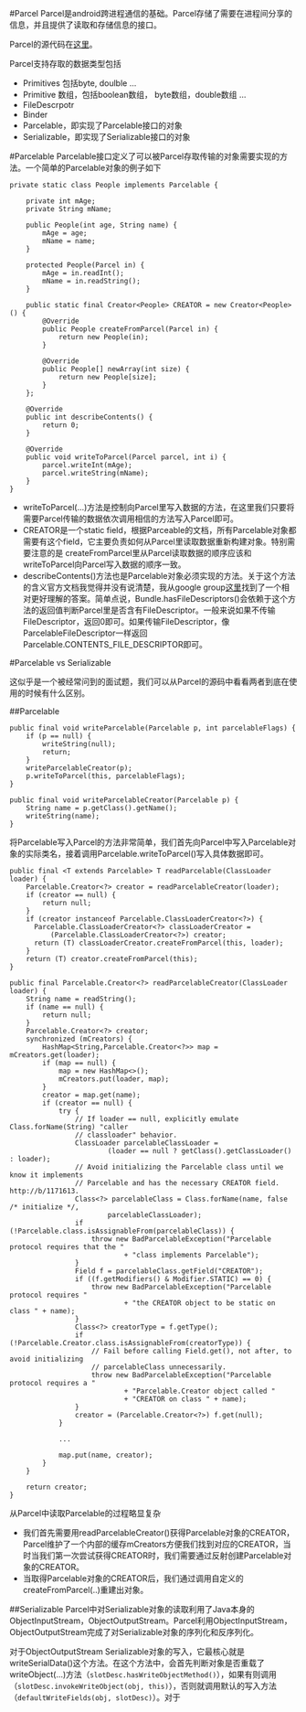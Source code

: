 #Parcel 
Parcel是android跨进程通信的基础。Parcel存储了需要在进程间分享的信息，并且提供了读取和存储信息的接口。

Parcel的源代码在[这里](https://github.com/android/platform_frameworks_base/blob/master/core/java/android/os/Parcel.java)。

Parcel支持存取的数据类型包括
* Primitives 包括byte, doulble ...
* Primitive 数组，包括boolean数组， byte数组，double数组 ...
* FileDescrpotr
* Binder
* Parcelable，即实现了Parcelable接口的对象
* Serializable，即实现了Serializable接口的对象

#Parcelable
Parcelable接口定义了可以被Parcel存取传输的对象需要实现的方法。一个简单的Parcelable对象的例子如下
```
private static class People implements Parcelable {

    private int mAge;
    private String mName;

    public People(int age, String name) {
        mAge = age;
        mName = name;
    }

    protected People(Parcel in) {
        mAge = in.readInt();
        mName = in.readString();
    }

    public static final Creator<People> CREATOR = new Creator<People>() {
        @Override
        public People createFromParcel(Parcel in) {
            return new People(in);
        }

        @Override
        public People[] newArray(int size) {
            return new People[size];
        }
    };

    @Override
    public int describeContents() {
        return 0;
    }

    @Override
    public void writeToParcel(Parcel parcel, int i) {
        parcel.writeInt(mAge);
        parcel.writeString(mName);
    }
}
```

* writeToParcel(...)方法是控制向Parcel里写入数据的方法，在这里我们只要将需要Parcel传输的数据依次调用相信的方法写入Parcel即可。
* CREATOR是一个static field，根据Parceable的文档，所有Parcelable对象都需要有这个field，它主要负责如何从Parcel里读取数据重新构建对象。特别需要注意的是
createFromParcel里从Parcel读取数据的顺序应该和writeToParcel向Parcel写入数据的顺序一致。
* describeContents()方法也是Parcelable对象必须实现的方法。关于这个方法的含义官方文档我觉得并没有说清楚，我从google group[这里](https://groups.google.com/forum/#!topic/android-developers/QVSWGS-8W0A)找到了一个相对更好理解的答案。简单点说，Bundle.hasFileDescriptors()会依赖于这个方法的返回值判断Parcel里是否含有FileDescriptor。一般来说如果不传输FileDescriptor，返回0即可。如果传输FileDescriptor，像ParcelableFileDescriptor一样返回Parcelable.CONTENTS_FILE_DESCRIPTOR即可。

#Parcelable vs Serializable

这似乎是一个被经常问到的面试题，我们可以从Parcel的源码中看看两者到底在使用的时候有什么区别。

##Parcelable
```
public final void writeParcelable(Parcelable p, int parcelableFlags) {
    if (p == null) {
        writeString(null);
        return;
    }
    writeParcelableCreator(p);
    p.writeToParcel(this, parcelableFlags);
}

public final void writeParcelableCreator(Parcelable p) {
    String name = p.getClass().getName();
    writeString(name);
}
```
将Parcelable写入Parcel的方法非常简单，我们首先向Parcel中写入Parcelable对象的实际类名，接着调用Parcelable.writeToParcel()写入具体数据即可。


```
public final <T extends Parcelable> T readParcelable(ClassLoader loader) {
    Parcelable.Creator<?> creator = readParcelableCreator(loader);
    if (creator == null) {
        return null;
    }
    if (creator instanceof Parcelable.ClassLoaderCreator<?>) {
      Parcelable.ClassLoaderCreator<?> classLoaderCreator =
          (Parcelable.ClassLoaderCreator<?>) creator;
      return (T) classLoaderCreator.createFromParcel(this, loader);
    }
    return (T) creator.createFromParcel(this);
}

public final Parcelable.Creator<?> readParcelableCreator(ClassLoader loader) {
    String name = readString();
    if (name == null) {
        return null;
    }
    Parcelable.Creator<?> creator;
    synchronized (mCreators) {
        HashMap<String,Parcelable.Creator<?>> map = mCreators.get(loader);
        if (map == null) {
            map = new HashMap<>();
            mCreators.put(loader, map);
        }
        creator = map.get(name);
        if (creator == null) {
            try {
                // If loader == null, explicitly emulate Class.forName(String) "caller
                // classloader" behavior.
                ClassLoader parcelableClassLoader =
                        (loader == null ? getClass().getClassLoader() : loader);
                // Avoid initializing the Parcelable class until we know it implements
                // Parcelable and has the necessary CREATOR field. http://b/1171613.
                Class<?> parcelableClass = Class.forName(name, false /* initialize */,
                        parcelableClassLoader);
                if (!Parcelable.class.isAssignableFrom(parcelableClass)) {
                    throw new BadParcelableException("Parcelable protocol requires that the "
                            + "class implements Parcelable");
                }
                Field f = parcelableClass.getField("CREATOR");
                if ((f.getModifiers() & Modifier.STATIC) == 0) {
                    throw new BadParcelableException("Parcelable protocol requires "
                            + "the CREATOR object to be static on class " + name);
                }
                Class<?> creatorType = f.getType();
                if (!Parcelable.Creator.class.isAssignableFrom(creatorType)) {
                    // Fail before calling Field.get(), not after, to avoid initializing
                    // parcelableClass unnecessarily.
                    throw new BadParcelableException("Parcelable protocol requires a "
                            + "Parcelable.Creator object called "
                            + "CREATOR on class " + name);
                }
                creator = (Parcelable.Creator<?>) f.get(null);
            }
            
            ...
            
            map.put(name, creator);
        }
    }

    return creator;
}
```
从Parcel中读取Parcelable的过程略显复杂
* 我们首先需要用readParcelableCreator()获得Parcelable对象的CREATOR，Parcel维护了一个内部的缓存mCreators方便我们找到对应的CREATOR，当时当我们第一次尝试获得CREATOR时，我们需要通过反射创建Parcelable对象的CREATOR。
* 当取得Parcelable对象的CREATOR后，我们通过调用自定义的createFromParcel(..)重建出对象。

##Serializable
Parcel中对Serializable对象的读取利用了Java本身的ObjectInputStream，ObjectOutputStream。Parcel利用ObjectInputStream，ObjectOutputStream完成了对Serializable对象的序列化和反序列化。

对于ObjectOutputStream Serializable对象的写入，它最核心就是writeSerialData()这个方法。在这个方法中，会首先判断对象是否重载了writeObject(...)方法（`slotDesc.hasWriteObjectMethod()`），如果有则调用（`slotDesc.invokeWriteObject(obj, this)`），否则就调用默认的写入方法（`defaultWriteFields(obj, slotDesc)`）。对于
